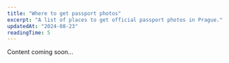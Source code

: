 ```yaml
---
title: "Where to get passport photos"
excerpt: "A list of places to get official passport photos in Prague."
updatedAt: "2024-08-23"
readingTime: 5
---
```


Content coming soon...
